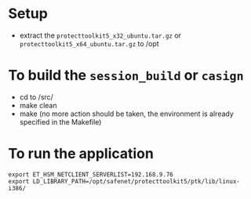 # Setup
- extract the `protecttoolkit5_x32_ubuntu.tar.gz` or `protecttoolkit5_x64_ubuntu.tar.gz` to /opt

# To build the `session_build` or `casign`
- cd to <package-folder>/src/
- make clean
- make
(no more action should be taken, the environment is already specified in the Makefile)

# To run the application
```
export ET_HSM_NETCLIENT_SERVERLIST=192.168.9.76
export LD_LIBRARY_PATH=/opt/safenet/protecttoolkit5/ptk/lib/linux-i386/
```
